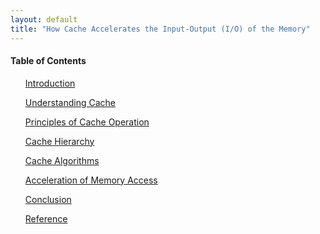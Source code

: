 ```yaml
---
layout: default
title: "How Cache Accelerates the Input-Output (I/O) of the Memory"
---
```


<body>
<h4><b>Table of Contents</b></h4>
<div class="bodytext">
  <ul><a href="https://cs1102proj-cache.github.io/CS1102/contents/introduction.html">Introduction</a></ul>
  <ul><a href="https://cs1102proj-cache.github.io/CS1102/contents/understanding_cache.html">Understanding Cache</a></ul>
  <ul><a href="https://cs1102proj-cache.github.io/CS1102/contents/principles_of_cache_operation.html">Principles of Cache Operation</a></ul>
  <ul><a href="https://cs1102proj-cache.github.io/CS1102/contents/cache_hierarchy.html">Cache Hierarchy</a></ul>
  <ul><a href="https://cs1102proj-cache.github.io/CS1102/contents/cache_algorithms.html">Cache Algorithms</a></ul>
  <ul><a href="https://cs1102proj-cache.github.io/CS1102/contents/acceleration_of_memory_access.html">Acceleration of Memory Access</a></ul>
  <ul><a href="https://cs1102proj-cache.github.io/CS1102/contents/conclusion.html">Conclusion</a></ul>
  <ul><a href="https://cs1102proj-cache.github.io/CS1102/contents/reference.html">Reference</a></ul>
</div>
<br/> <br/> <br/> 


</body>

